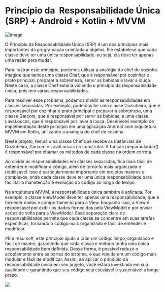 # Princípio da  Responsabilidade Única (SRP) + Android + Kotlin + MVVM
![image](https://user-images.githubusercontent.com/7990074/222463967-143c7b34-a71a-4415-960e-77717fb27030.png)


O Princípio da Responsabilidade Única (SRP) é um dos princípios mais importantes da programação orientada a objetos. Ele estabelece que cada classe deve ter uma única responsabilidade, ou seja, ela deve ter apenas uma razão para mudar.

Para ilustrar este princípio, podemos utilizar a analogia do chef de cozinha. Imagine que temos uma classe Chef, que é responsável por cozinhar o prato principal, preparar a sobremesa, servir as bebidas e lavar a louça. Neste caso, a classe Chef estaria violando o princípio da responsabilidade única, pois tem várias responsabilidades.

Para resolver esse problema, podemos dividir as responsabilidades em classes separadas. Por exemplo, podemos ter uma classe Cozinheiro, que é responsável por cozinhar o prato principal e preparar a sobremesa, uma classe Garçom, que é responsável por servir as bebidas, e uma classe LavaLoucas, que é responsável por lavar a louça.
Desenvolvi exemplo de implementação deste princípio em uma aplicação Android com arquitetura MVVM em Kotlin, utilizando a analogia do chef de cozinha:

Neste projeto, temos uma classe Chef que recebe as instâncias de Cozinheiro, Garcom e LavaLoucas no construtor. A função prepararJantar() é responsável por chamar os métodos de cada classe na ordem correta.

Ao dividir as responsabilidades em classes separadas, fica mais fácil de entender e modificar o código, além de torná-lo mais organizado e reutilizável. Isso é particularmente importante em projetos maiores e complexos, onde cada classe deve ter uma única responsabilidade para facilitar a manutenção e evolução do código ao longo do tempo.

Na arquitetura MVVM, a responsabilidade única também é aplicada. Por exemplo, a classe ViewModel deve ter apenas uma responsabilidade, que é fornecer dados e comportamento para a View. Enquanto isso, a View é responsável por exibir os dados fornecidos pela ViewModel e por enviar ações de volta para a ViewModel. Essa separação clara de responsabilidades permite que cada classe se concentre em suas tarefas específicas, tornando o código mais organizado e fácil de entender e modificar.

#Em resumo#, este princípio ajuda a criar um código limpo, organizado e fácil de manter, garantindo que cada classe e método tenha uma única responsabilidade bem definida. Dessa forma, é possível reduzir o acoplamento entre as partes do sistema, o que resulta em um código mais modular e fácil de modificar. Assim, ao aplicar o princípio da responsabilidade única em seu projeto, você estará investindo em sua qualidade e garantindo que seu código seja escalável e sustentável a longo prazo.

<a href="https://www.buymeacoffee.com/williamjf"><img src="https://img.buymeacoffee.com/button-api/?text=Compre-me um café&emoji=&slug=williamjf&button_colour=FFDD00&font_colour=000000&font_family=Cookie&outline_colour=000000&coffee_colour=ffffff" /></a>
